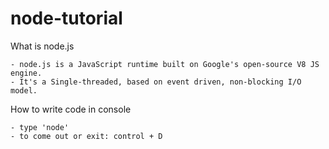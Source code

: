 node-tutorial
===================================

What is node.js
```
- node.js is a JavaScript runtime built on Google's open-source V8 JS engine.
- It's a Single-threaded, based on event driven, non-blocking I/O model. 
```

How to write code in console
```
- type 'node'
- to come out or exit: control + D 
```


